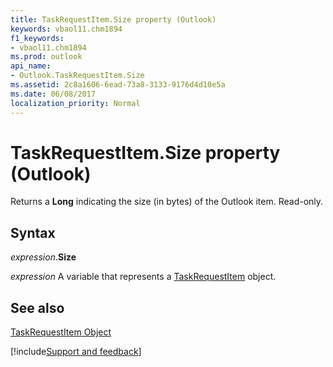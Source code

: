 ```yaml
---
title: TaskRequestItem.Size property (Outlook)
keywords: vbaol11.chm1894
f1_keywords:
- vbaol11.chm1894
ms.prod: outlook
api_name:
- Outlook.TaskRequestItem.Size
ms.assetid: 2c8a1606-6ead-73a8-3133-9176d4d10e5a
ms.date: 06/08/2017
localization_priority: Normal
---
```



# TaskRequestItem.Size property (Outlook)

Returns a  **Long** indicating the size (in bytes) of the Outlook item. Read-only.


## Syntax

_expression_.**Size**

_expression_ A variable that represents a [TaskRequestItem](Outlook.TaskRequestItem.md) object.


## See also


[TaskRequestItem Object](Outlook.TaskRequestItem.md)

[!include[Support and feedback](~/includes/feedback-boilerplate.md)]